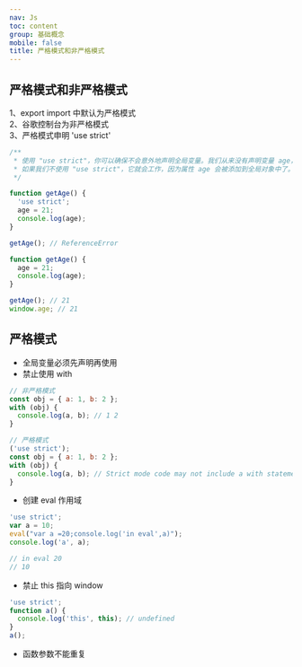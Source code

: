 ```yaml
---
nav: Js
toc: content
group: 基础概念
mobile: false
title: 严格模式和非严格模式
---
```


## 严格模式和非严格模式

1、export import 中默认为严格模式<br/>
2、谷歌控制台为非严格模式<br/>
3、严格模式申明 'use strict'<br/>

```js
/**
 * 使用 "use strict"，你可以确保不会意外地声明全局变量。我们从来没有声明变量 age，因为我们使用 "use strict"，它将抛出一个引用错误。
 * 如果我们不使用 "use strict"，它就会工作，因为属性 age 会被添加到全局对象中了。
 */

function getAge() {
  'use strict';
  age = 21;
  console.log(age);
}

getAge(); // ReferenceError

function getAge() {
  age = 21;
  console.log(age);
}

getAge(); // 21
window.age; // 21
```

## 严格模式

- 全局变量必须先声明再使用
- 禁止使用 with

```js
// 非严格模式
const obj = { a: 1, b: 2 };
with (obj) {
  console.log(a, b); // 1 2
}

// 严格模式
('use strict');
const obj = { a: 1, b: 2 };
with (obj) {
  console.log(a, b); // Strict mode code may not include a with statement
}
```

- 创建 eval 作用域

```js
'use strict';
var a = 10;
eval("var a =20;console.log('in eval',a)");
console.log('a', a);

// in eval 20
// 10
```

- 禁止 this 指向 window

```js
'use strict';
function a() {
  console.log('this', this); // undefined
}
a();
```

- 函数参数不能重复
